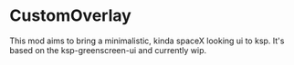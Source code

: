 # CustomOverlay

  This mod aims to bring a minimalistic, kinda spaceX looking ui to ksp.
  It's based on the ksp-greenscreen-ui and currently wip.
